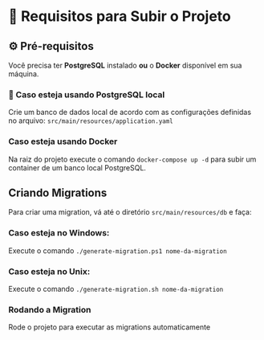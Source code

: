 # 🧱 Requisitos para Subir o Projeto

## ⚙️ Pré-requisitos

Você precisa ter **PostgreSQL** instalado **ou** o **Docker** disponível em sua máquina.

### 🐘 Caso esteja usando PostgreSQL local
Crie um banco de dados local de acordo com as configurações definidas no arquivo:
`src/main/resources/application.yaml`

### Caso esteja usando Docker
Na raiz do projeto execute o comando `docker-compose up -d` para subir um container de um banco local PostgreSQL.


## Criando Migrations
Para criar uma migration, vá até o diretório `src/main/resources/db` e faça:
### Caso esteja no Windows:
Execute o comando `./generate-migration.ps1 nome-da-migration`

### Caso esteja no Unix:
Execute o comando `./generate-migration.sh nome-da-migration`

### Rodando a Migration
Rode o projeto para executar as migrations automaticamente 